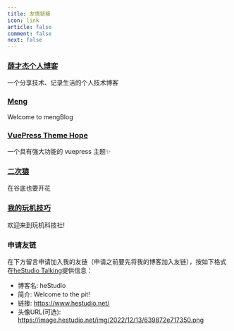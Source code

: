 ```yaml
---
title: 友情链接
icon: link
article: false
comment: false
next: false
---
```


### [薛才杰个人博客](https://www.xuecaijie.com/)
一个分享技术、记录生活的个人技术博客

### [Meng](https://www.meng.me/)
Welcome to mengBlog

### [VuePress Theme Hope](https://theme-hope.vuejs.press/zh/)
一个具有强大功能的 vuepress 主题✨

### [二次猿](https://www.erciape.com/)
在谷底也要开花

### [我的玩机技巧](https://wjkjy.cn/)
欢迎来到玩机科技社!

### 申请友链
在下方留言申请加入我的友链（申请之前要先将我的博客加入友链），按如下格式在[heStudio Talking](/talking/)提供信息：
- 博客名: heStudio
- 简介: Welcome to the pit!
- 链接: https://www.hestudio.net/
- 头像URL(可选): https://image.hestudio.net/img/2022/12/13/639872e717350.png



